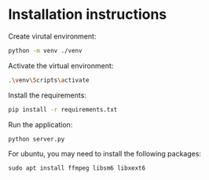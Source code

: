 # Installation instructions

Create virutal environment:

```bash
python -m venv ./venv
```

Activate the virtual environment:

```bash
.\venv\Scripts\activate
```

Install the requirements:

```bash
pip install -r requirements.txt
```

Run the application:

```bash
python server.py
```

For ubuntu, you may need to install the following packages:

```
sudo apt install ffmpeg libsm6 libxext6
```
